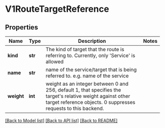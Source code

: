 # V1RouteTargetReference

## Properties
Name | Type | Description | Notes
------------ | ------------- | ------------- | -------------
**kind** | **str** | The kind of target that the route is referring to. Currently, only &#39;Service&#39; is allowed | 
**name** | **str** | name of the service/target that is being referred to. e.g. name of the service | 
**weight** | **int** | weight as an integer between 0 and 256, default 1, that specifies the target&#39;s relative weight against other target reference objects. 0 suppresses requests to this backend. | 

[[Back to Model list]](../README.md#documentation-for-models) [[Back to API list]](../README.md#documentation-for-api-endpoints) [[Back to README]](../README.md)


